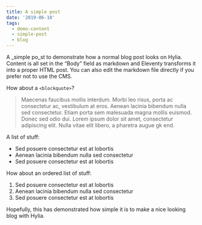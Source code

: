 ```yaml
---
title: A simple post
date: '2019-06-18'
tags:
  - demo-content
  - simple-post
  - blog
---
```

A _simple po_st to demonstrate how a normal blog post looks on Hylia. Content is all set in the “Body” field as markdown and Eleventy transforms it into a proper HTML post. You can also edit the markdown file directly if you prefer not to use the CMS.

How about a `<blockquote>`?

> Maecenas faucibus mollis interdum. Morbi leo risus, porta ac consectetur ac, vestibulum at eros. Aenean lacinia bibendum nulla sed consectetur. Etiam porta sem malesuada magna mollis euismod. Donec sed odio dui. Lorem ipsum dolor sit amet, consectetur adipiscing elit. Nulla vitae elit libero, a pharetra augue gk end.

A list of stuff:

* Sed posuere consectetur est at lobortis
* Aenean lacinia bibendum nulla sed consectetur
* Sed posuere consectetur est at lobortis

How about an ordered list of stuff:

1. Sed posuere consectetur est at lobortis
2. Aenean lacinia bibendum nulla sed consectetur
3. Sed posuere consectetur est at lobortis

Hopefully, this has demonstrated how simple it is to make a nice looking blog with Hylia.
